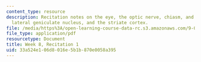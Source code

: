 ```yaml
---
content_type: resource
description: Recitation notes on the eye, the optic nerve, chiasm, and tract, the
  lateral geniculate nucleus, and the striate cortex.
file: /media/https%3A/open-learning-course-data-rc.s3.amazonaws.com/9-01-introduction-to-neuroscience-fall-2007/33a524e106d8016e5b1b870e0058a395_wk08_sechand1022.pdf
file_type: application/pdf
resourcetype: Document
title: Week 8, Recitation 1
uid: 33a524e1-06d8-016e-5b1b-870e0058a395
---
```

